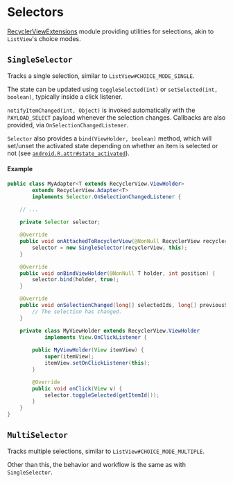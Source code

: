 # Selectors

[RecyclerViewExtensions](https://github.com/Doist/RecyclerViewExtensions) module providing utilities for selections, akin to `ListView`'s choice modes.

## `SingleSelector`

Tracks a single selection, similar to `ListView#CHOICE_MODE_SINGLE`.

The state can be updated using `toggleSelected(int)` or `setSelected(int, boolean)`, typically inside a click listener.

`notifyItemChanged(int, Object)` is invoked automatically with the `PAYLOAD_SELECT` payload whenever the selection changes. Callbacks are also provided, via `OnSelectionChangedListener`.

`Selector` also provides a `bind(ViewHolder, boolean)` method, which will set/unset the activated state depending on whether an item is selected or not (see [`android.R.attr#state_activated`](https://developer.android.com/reference/android/R.attr.html#state_activated)).

#### Example

```java
public class MyAdapter<T extends RecyclerView.ViewHolder>
        extends RecyclerView.Adapter<T>
        implements Selector.OnSelectionChangedListener {
    
    // ...

    private Selector selector;

    @Override
    public void onAttachedToRecyclerView(@NonNull RecyclerView recyclerView) {
        selector = new SingleSelector(recyclerView, this);
    }

    @Override
    public void onBindViewHolder(@NonNull T holder, int position) {
        selector.bind(holder, true);
    }

    @Override
    public void onSelectionChanged(long[] selectedIds, long[] previousSelectedIds) {
        // The selection has changed.
    }

    private class MyViewHolder extends RecyclerView.ViewHolder
            implements View.OnClickListener {
        
        public MyViewHolder(View itemView) {
            super(itemView);
            itemView.setOnClickListener(this);
        }

        @Override
        public void onClick(View v) {
            selector.toggleSelected(getItemId());
        }
    }
}
```

## `MultiSelector`

Tracks multiple selections, similar to `ListView#CHOICE_MODE_MULTIPLE`.

Other than this, the behavior and workflow is the same as with `SingleSelector`.
